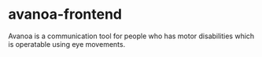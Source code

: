 # avanoa-frontend

Avanoa is a communication tool for people who has motor disabilities which is operatable using eye movements.

